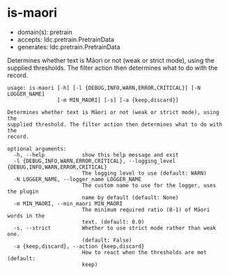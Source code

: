 # is-maori

* domain(s): pretrain
* accepts: ldc.pretrain.PretrainData
* generates: ldc.pretrain.PretrainData

Determines whether text is Māori or not (weak or strict mode), using the supplied thresholds. The filter action then determines what to do with the record.

```
usage: is-maori [-h] [-l {DEBUG,INFO,WARN,ERROR,CRITICAL}] [-N LOGGER_NAME]
                [-m MIN_MAORI] [-s] [-a {keep,discard}]

Determines whether text is Māori or not (weak or strict mode), using the
supplied threshold. The filter action then determines what to do with the
record.

optional arguments:
  -h, --help            show this help message and exit
  -l {DEBUG,INFO,WARN,ERROR,CRITICAL}, --logging_level {DEBUG,INFO,WARN,ERROR,CRITICAL}
                        The logging level to use (default: WARN)
  -N LOGGER_NAME, --logger_name LOGGER_NAME
                        The custom name to use for the logger, uses the plugin
                        name by default (default: None)
  -m MIN_MAORI, --min_maori MIN_MAORI
                        The minimum required ratio (0-1) of Māori words in the
                        text. (default: 0.0)
  -s, --strict          Whether to use strict mode rather than weak one.
                        (default: False)
  -a {keep,discard}, --action {keep,discard}
                        How to react when the thresholds are met (default:
                        keep)
```
